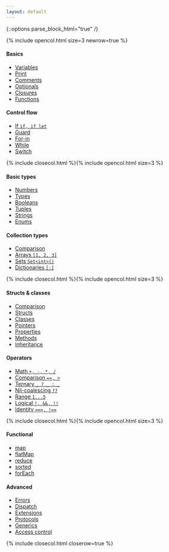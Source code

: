 ```yaml
---
layout: default
---
```

{::options parse_block_html="true" /}

{% include opencol.html size=3 newrow=true %}

#### Basics

* [Variables](/variables)
* [Print](/print)
* [Comments](/comments)
* [Optionals](/optionals)
* [Closures](/closures)
* [Functions](/functions)

#### Control flow

* [If `if, if let`](/if)
* [Guard](/guard)
* [For-in](/for-in)
* [While](/while)
* [Switch](/switch)

{% include closecol.html %}{% include opencol.html size=3 %}

#### Basic types

* [Numbers](/numbers)
* [Types](/types)
* [Booleans](/booleans)
* [Tuples](/tuples)
* [Strings](/strings)
* [Enums](/enums)

#### Collection types

* [Comparison](/collection-types-comparison)
* [Arrays `[1, 2, 3]`](/arrays)
* [Sets `Set<int>()`](/sets)
* [Dictionaries `[:]`](/dictionaries)

{% include closecol.html %}{% include opencol.html size=3 %}

#### Structs & classes

* [Comparison](/structs-vs-classes)
* [Structs](/structs)
* [Classes](/classes)
* [Pointers](/pointers)
* [Properties](/properties)
* [Methods](/methods)
* [Inheritance](/inheritance)

#### Operators

* [Math `+, -, *, /`](/)
* [Comparison `==, >`](/comparison)
* [Ternary `_ ? _ : _`](/ternary)
* [Nil-coalescing `??`](/nil-coalescing)
* [Range `1...5`](/)
* [Logical `!, &&, !!`](/)
* [Identity `===, !==`](/)

{% include closecol.html %}{% include opencol.html size=3 %}

#### Functional

* [map](/map)
* [flatMap](/flatmap)
* [reduce](/reduce)
* [sorted](/sorted)
* [forEach](/foreach)

#### Advanced

* [Errors](/errors)
* [Dispatch](/dispatch)
* [Extensions](/extensions)
* [Protocols](/protocols)
* [Generics](/generics)
* [Access control](/access-control)

{% include closecol.html closerow=true %}